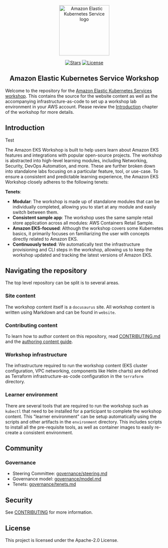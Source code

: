 <div align="center">
  <a href="https://eksworkshop.com" target="_blank" rel="noopener noreferrer">
    <picture>
      <img width="160" src="docs/images/eks.png" alt="Amazon Elastic Kubernetes Service logo">
    </picture>
  </a>
  
  <br/>

  <div align="center">

[![Stars](https://img.shields.io/github/stars/aws-samples/eks-workshop-v2)](LICENSE)
[![License](https://img.shields.io/github/license/aws-samples/eks-workshop-v2)](LICENSE)

  </div>

  <strong>
  <h2>Amazon Elastic Kubernetes Service Workshop</h2>
  </strong>
</div>

Welcome to the repository for the [Amazon Elastic Kubernetes Services workshop](https://eksworkshop.com). This contains the source for the website content as well as the accompanying infrastructure-as-code to set up a workshop lab environment in your AWS account. Please review the [Introduction](https://www.eksworkshop.com/docs/introduction/) chapter of the workshop for more details.

## Introduction
Test

The Amazon EKS Workshop is built to help users learn about Amazon EKS features and integrations with popular open-source projects. The workshop is abstracted into high-level learning modules, including Networking, Security, DevOps Automation, and more. These are further broken down into standalone labs focusing on a particular feature, tool, or use-case. To ensure a consistent and predictable learning experience, the Amazon EKS Workshop closely adheres to the following tenets:

**Tenets**:

- **Modular**: The workshop is made up of standalone modules that can be individually completed, allowing you to start at any module and easily switch between them.
- **Consistent sample app**: The workshop uses the same sample retail store application across all modules: AWS Containers Retail Sample.
- **Amazon EKS-focused**: Although the workshop covers some Kubernetes basics, it primarily focuses on familiarizing the user with concepts directly related to Amazon EKS.
- **Continuously tested**: We automatically test the infrastructure provisioning and CLI steps in the workshop, allowing us to keep the workshop updated and tracking the latest versions of Amazon EKS.

## Navigating the repository

The top level repository can be split is to several areas.

### Site content

The workshop content itself is a `docusaurus` site. All workshop content is written using Markdown and can be found in `website`.

### Contributing content

To learn how to author content on this repository, read [CONTRIBUTING.md](CONTRIBUTING.md) and the [authoring content guide](docs/authoring_content.md).

### Workshop infrastructure

The infrastructure required to run the workshop content (EKS cluster configuration, VPC networking, components like Helm charts) are defined as Terraform infrastructure-as-code configuration in the `terraform` directory.

### Learner environment

There are several tools that are required to run the workshop such as `kubectl` that need to be installed for a participant to complete the workshop content. This "learner environment" can be setup automatically using the scripts and other artifacts in the `environment` directory. This includes scripts to install all the pre-requisite tools, as well as container images to easily re-create a consistent environment.

## Community

### Governance

- Steering Committee: [governance/steering.md](governance/steering.md)
- Governance model: [governance/model.md](governance/model.md)
- Tenets: [governance/tenets.md](governance/tenets.md)

## Security

See [CONTRIBUTING](CONTRIBUTING.md#security-issue-notifications) for more information.

## License

This project is licensed under the Apache-2.0 License.
